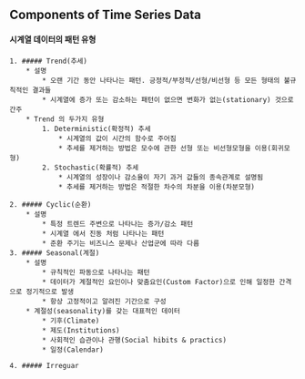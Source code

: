 ## Components of Time Series Data

#### 시계열 데이터의 패턴 유형
    1. ##### Trend(추세)
        * 설명
            * 오랜 기간 동안 나타나는 패턴. 긍정적/부정적/선형/비선형 등 모든 형태의 불규칙적인 결과들
            * 시계열에 증가 또는 감소하는 패턴이 없으면 변화가 없는(stationary) 것으로 간주
        * Trend 의 두가지 유형
            1. Deterministic(확정적) 추세
                * 시계열의 값이 시간의 함수로 주어짐
                * 추세를 제거하는 방법은 모수에 관한 선형 또는 비선형모형을 이용(회귀모형)
            2. Stochastic(확률적) 추세
                * 시계열의 성장이나 감소율이 자기 과거 값들의 종속관계로 설명됨
                * 추세를 제거하는 방법은 적절한 차수의 차분을 이용(차분모형)
        
    2. ##### Cyclic(순환)
        * 설명
            * 특정 트렌드 주변으로 나타나는 증가/감소 패턴
            * 시계열 에서 진동 처럼 나타나는 패턴
            * 준환 주기는 비즈니스 문제나 산업군에 따라 다름
    3. ##### Seasonal(계절)
        * 설명
            * 규칙적인 파동으로 나타나는 패턴
            * 데이터가 계절적인 요인이나 맞춤요인(Custom Factor)으로 인해 일정한 간격으로 정기적으로 발생
            * 항상 고정적이고 알려진 기간으로 구성
        * 계절성(seasonality)를 갖는 대표적인 데이터
            * 기후(Climate)
            * 제도(Institutions)
            * 사회적인 습관이나 관행(Social hibits & practics)
            * 일정(Calendar)
            
    4. ##### Irreguar
    